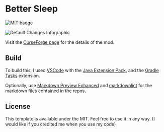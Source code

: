 # Better Sleep

![MIT badge](https://img.shields.io/badge/liscense-MIT-lightgrey)

![Default Changes Infographic](https://github.com/Hollikill/Amnesia/blob/master/curseforge-resources/deafult_config_infographic.png?raw=true)

Visit the [CurseForge page](https://www.curseforge.com/minecraft/mc-mods/better-respawn-fabric) for the details of the mod.

## Build

To build this, I used [VSCode](https://code.visualstudio.com/) with the [Java Extension Pack](https://marketplace.visualstudio.com/items?itemName=vscjava.vscode-java-pack), and the [Gradle Tasks](https://marketplace.visualstudio.com/items?itemName=richardwillis.vscode-gradle) extension.

Optionally, use [Markdown Preview Enhanced](https://marketplace.visualstudio.com/items?itemName=shd101wyy.markdown-preview-enhanced) and [markdownlint](https://marketplace.visualstudio.com/items?itemName=DavidAnson.vscode-markdownlint) for the markdown files contained in the repos.

## License

This template is available under the MIT. Feel free to use it in any way. (I would like if you credited me when you use my code)
